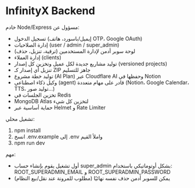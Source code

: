 # InfinityX Backend

خادم Node/Express مسؤول عن:
- تسجيل الدخول (إيميل/باسورد، هاتف OTP، Google OAuth)
- إدارة الصلاحيات (user / admin / super_admin)
- لوحة سوبر أدمن لإدارة المستخدمين (ترقية، تنزيل، حذف)
- إدارة العملاء (clients)
- توليد مشاريع جديدة لكل عميل وتخزين كل إصدار (versioned projects)
- تنزيل أي إصدار كـ ZIP جاهز للتسليم
- توليد خطة مشروع (AI Plan) عبر Cloudflare AI وحفظها في Notion
- وكيل ذكاء اصطناعي (agent) قادر على مهام متعددة (Notion، Google Calendar، TTS، توليد صور...)
- تخزين الجلسات في Redis
- MongoDB Atlas لتخزين كل شيء
- حماية أساسية عبر Helmet و Rate Limiter

تشغيل محلي:
1. npm install
2. انسخ .env.example إلى .env واملأ القيم
3. npm run dev

مهم:
- أول تشغيل يقوم بإنشاء حساب super_admin بشكل أوتوماتيكي باستخدام:
  ROOT_SUPERADMIN_EMAIL و ROOT_SUPERADMIN_PASSWORD
- يمكن للسوبر أدمن حذف نفسه نهائيًا (مطلوب للمرونة عند نقل/بيع النظام)
